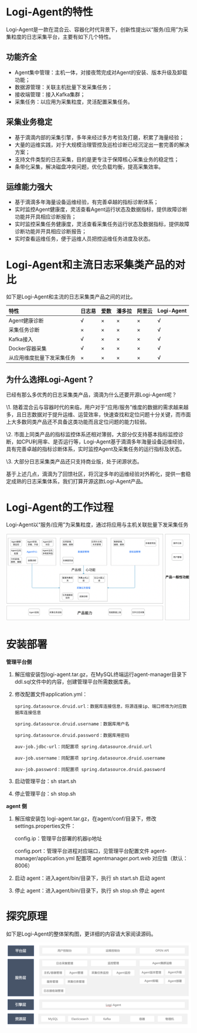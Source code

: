 # Logi-Agent的特性

Logi-Agent是一款在混合云、容器化时代背景下，创新性提出以“服务/应用”为采集粒度的日志采集平台，主要有如下几个特性。

## 功能齐全

- Agent集中管理：主机一体，对接夜莺完成对Agent的安装、版本升级及卸载功能；
- 数据源管理：关联主机批量下发采集任务；
- 接收端管理：接入Kafka集群；
- 采集任务：以应用为采集粒度，灵活配置采集任务。

## 采集业务稳定

- 基于滴滴内部的采集引擎，多年来经过多方考验及打磨，积累了海量经验；
- 大量的运维实践，对于大规模治理管控及巡检诊断已经沉淀出一套完善的解决方案；
- 支持文件类型的日志采集，目的是更专注于保障核心采集业务的稳定性；
- 条带化采集，解决磁盘冲突问题，优化负载均衡，提高采集效率。

## 运维能力强大

- 基于滴滴多年海量设备运维经验，有完善卓越的指标诊断体系；
- 实时监控Agent健康度，灵活查看Agent运行状态及数据指标，提供故障诊断功能并开具相应诊断报告；
- 实时监控采集任务健康度，灵活查看采集任务运行状态及数据指标，提供故障诊断功能并开具相应诊断报告；
- 实时查看运维任务，便于运维人员把控运维任务进度及状态。

# Logi-Agent和主流日志采集类产品的对比

如下是Logi-Agent和主流的日志采集类产品之间的对比。

| 特性                       | 日志易 | 爱数 | 潘多拉 | 阿里云 | Logi-Agent |
| :------------------------- | :----- | :--- | :----- | :----- | :--------- |
| Agent健康诊断              | √      | ×    | ×      | ×      | √          |
| 采集任务诊断               | ×      | ×    | ×      | ×      | √          |
| Kafka接入                  | √      | ×    | ×      | ×      | √          |
| Docker容器采集             | √      | ×    | ×      | ×      | √          |
| 从应用维度批量下发采集任务 | ×      | ×    | ×      | ×      | √          |

## 为什么选择Logi-Agent？

已经有那么多优秀的日志采集类产品，滴滴为什么还要开源Logi-Agent呢？

\1. 随着混合云与容器时代的来临，用户对于“应用/服务”维度的数据的需求越来越多，且日志数据对于提升运维、运营效率，快速查找和定位问题十分关键，而市面上大多数同类产品还不具备这类功能而且定位问题的能力较弱。

\2. 市面上同类产品的指标监控体系还相对薄弱，大部分仅支持基本指标监控诊断，如CPU利用率、是否运行等，Logi-Agent基于滴滴多年海量设备运维经验，具有完善卓越的指标诊断体系，实时监控Agent及采集任务的运行指标及状态。

\3. 大部分日志采集类产品还只支持商业版，处于闭源状态。

基于上述几点，滴滴为了回馈社区，将沉淀多年的运维经验对外孵化，提供一套稳定成熟的日志采集体系，我们打算开源这款Logi-Agent产品。

# Logi-Agent的工作过程

Logi-Agent以“服务/应用”为采集粒度，通过将应用与主机关联批量下发采集任务

![功能](./assets/功能图.png)

# 安装部署

**管理平台侧**

1. 解压缩安装包logi-agent.tar.gz，在MySQL终端运行agent-manager目录下ddl.sql文件中的内容，创建管理平台所需数据库表。

2. 修改配置文件application.yml： 

   

   ```
   spring.datasource.druid.url：数据库连接信息，将源连接ip、端口修改为对应数据库连接信息
   ```

   ```
   spring.datasource.druid.username：数据库用户名
   ```

   ```
   spring.datasource.druid.password：数据库用密码
   ```

   ```
   auv-job.jdbc-url：同配置项 spring.datasource.druid.url
   ```

   ```
   auv-job.username：同配置项 spring.datasource.druid.username
   ```

   ```
   auv-job.password：同配置项 spring.datasource.druid.password
   ```

3. 启动管理平台：sh start.sh

4. 停止管理平台：sh stop.sh

**agent 侧**

1. 解压缩安装包 logi-agent.tar.gz，在agent/conf/目录下，修改settings.properties文件：

   config.ip：管理平台部署的机器ip地址

   config.port：管理平台进程对应端口，见管理平台配置文件 agent-manager/application.yml 配置项 agentmanager.port.web 对应值（默认：8006）

2. 启动 agent：进入agent/bin/目录下，执行 sh start.sh 启动 agent

3. 停止 agent：进入agent/bin/目录下，执行 sh stop.sh 停止 agent



# 探究原理

如下是Logi-Agent的整体架构图，更详细的内容请大家阅读源码。

![架构](./assets/架构图.png)
